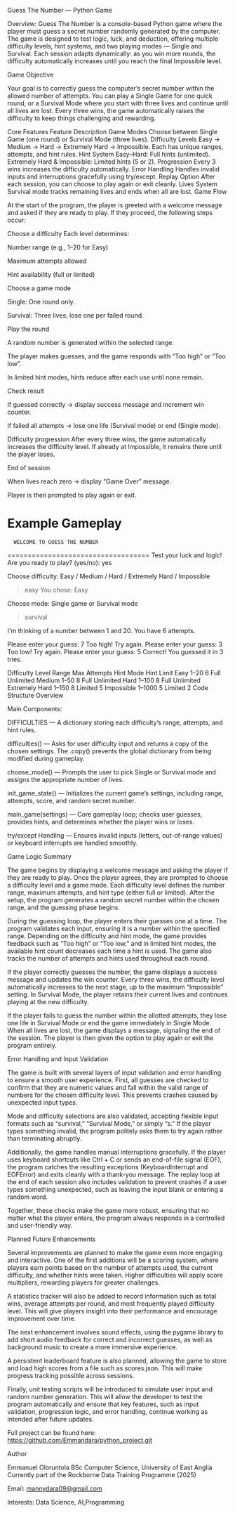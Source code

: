 Guess The Number — Python Game

Overview:
Guess The Number is a console-based Python game where the player must guess a secret number randomly generated by the computer. The game is designed to test logic, luck, and deduction, offering multiple difficulty levels, hint systems, and two playing modes — Single and Survival.
Each session adapts dynamically: as you win more rounds, the difficulty automatically increases until you reach the final Impossible level.

 Game Objective

Your goal is to correctly guess the computer’s secret number within the allowed number of attempts.
You can play a Single Game for one quick round, or a Survival Mode where you start with three lives and continue until all lives are lost.
Every three wins, the game automatically raises the difficulty to keep things challenging and rewarding.

 Core Features
Feature	Description
 Game Modes	Choose between Single Game (one round) or Survival Mode (three lives).
 Difficulty Levels	Easy → Medium → Hard → Extremely Hard → Impossible. Each has unique ranges, attempts, and hint rules.
 Hint System	Easy–Hard: Full hints (unlimited). Extremely Hard & Impossible: Limited hints (5 or 2).
 Progression	Every 3 wins increases the difficulty automatically.
 Error Handling	Handles invalid inputs and interruptions gracefully using try/except.
 Replay Option	After each session, you can choose to play again or exit cleanly.
 Lives System	Survival mode tracks remaining lives and ends when all are lost.
 Game Flow

At the start of the program, the player is greeted with a welcome message and asked if they are ready to play.
If they proceed, the following steps occur:

Choose a difficulty
Each level determines:

Number range (e.g., 1–20 for Easy)

Maximum attempts allowed

Hint availability (full or limited)

Choose a game mode

Single: One round only.

Survival: Three lives; lose one per failed round.

Play the round

A random number is generated within the selected range.

The player makes guesses, and the game responds with “Too high” or “Too low”.

In limited hint modes, hints reduce after each use until none remain.

Check result

If guessed correctly → display success message and increment win counter.

If failed all attempts → lose one life (Survival mode) or end (Single mode).

Difficulty progression
After every three wins, the game automatically increases the difficulty level.
If already at Impossible, it remains there until the player loses.

End of session

When lives reach zero → display “Game Over” message.

Player is then prompted to play again or exit.

 Example Gameplay
===================================
      WELCOME TO GUESS THE NUMBER
===================================
Test your luck and logic!
Are you ready to play? (yes/no): yes

Choose difficulty: Easy / Medium / Hard / Extremely Hard / Impossible
> easy
You chose: Easy

Choose mode: Single game or Survival mode
> survival

I'm thinking of a number between 1 and 20.
You have 6 attempts.

Please enter your guess: 7
Too high! Try again.
Please enter your guess: 3
Too low! Try again.
Please enter your guess: 5
Correct! You guessed it in 3 tries.

 Difficulty 
Level	Range	Max Attempts	Hint Mode	Hint Limit
Easy	1–20	6	Full	Unlimited
Medium	1–50	8	Full	Unlimited
Hard	1–100	8	Full	Unlimited
Extremely Hard	1–150	8	Limited	5
Impossible	1–1000	5	Limited	2
Code Structure Overview

Main Components:

DIFFICULTIES — A dictionary storing each difficulty’s range, attempts, and hint rules.

difficulties() — Asks for user difficulty input and returns a copy of the chosen settings. The .copy() prevents the global dictionary from being modified during gameplay.

choose_mode() — Prompts the user to pick Single or Survival mode and assigns the appropriate number of lives.

init_game_state() — Initializes the current game’s settings, including range, attempts, score, and random secret number.

main_game(settings) — Core gameplay loop; checks user guesses, provides hints, and determines whether the player wins or loses.

try/except Handling — Ensures invalid inputs (letters, out-of-range values) or keyboard interrupts are handled smoothly.

 Game Logic Summary

The game begins by displaying a welcome message and asking the player if they are ready to play. Once the player agrees, they are prompted to choose a difficulty level and a game mode. Each difficulty level defines the number range, maximum attempts, and hint type (either full or limited). After the setup, the program generates a random secret number within the chosen range, and the guessing phase begins.

During the guessing loop, the player enters their guesses one at a time. The program validates each input, ensuring it is a number within the specified range. Depending on the difficulty and hint mode, the game provides feedback such as “Too high” or “Too low,” and in limited hint modes, the available hint count decreases each time a hint is used. The game also tracks the number of attempts and hints used throughout each round.

If the player correctly guesses the number, the game displays a success message and updates the win counter. Every three wins, the difficulty level automatically increases to the next stage, up to the maximum “Impossible” setting. In Survival Mode, the player retains their current lives and continues playing at the new difficulty.

If the player fails to guess the number within the allotted attempts, they lose one life in Survival Mode or end the game immediately in Single Mode. When all lives are lost, the game displays a  message, signaling the end of the session. The player is then given the option to play again or exit the program entirely.

 Error Handling and Input Validation

The game is built with several layers of input validation and error handling to ensure a smooth user experience. First, all guesses are checked to confirm that they are numeric values and fall within the valid range of numbers for the chosen difficulty level. This prevents crashes caused by unexpected input types.

Mode and difficulty selections are also validated, accepting flexible input formats such as “survival,” “Survival Mode,” or simply “s.” If the player types something invalid, the program politely asks them to try again rather than terminating abruptly.

Additionally, the game handles manual interruptions gracefully. If the player uses keyboard shortcuts like Ctrl + C or sends an end-of-file signal (EOF), the program catches the resulting exceptions (KeyboardInterrupt and EOFError) and exits cleanly with a thank-you message. The replay loop at the end of each session also includes validation to prevent crashes if a user types something unexpected, such as leaving the input blank or entering a random word.

Together, these checks make the game more robust, ensuring that no matter what the player enters, the program always responds in a controlled and user-friendly way.

 Planned Future Enhancements

Several improvements are planned to make the game even more engaging and interactive. One of the first additions will be a scoring system, where players earn points based on the number of attempts used, the current difficulty, and whether hints were taken. Higher difficulties will apply score multipliers, rewarding players for greater challenges.

A statistics tracker will also be added to record information such as total wins, average attempts per round, and most frequently played difficulty level. This will give players insight into their performance and encourage improvement over time.

The next enhancement involves sound effects, using the pygame library to add short audio feedback for correct and incorrect guesses, as well as background music to create a more immersive experience.

A persistent leaderboard feature is also planned, allowing the game to store and load high scores from a file such as scores.json. This will make progress tracking possible across sessions.

Finally, unit testing scripts will be introduced to simulate user input and random number generation. This will allow the developer to test the program automatically and ensure that key features, such as input validation, progression logic, and error handling, continue working as intended after future updates.

Full project can be found here:
https://github.com/Emmandara/python_project.git

Author

Emmanuel Oloruntola
BSc Computer Science, University of East Anglia
Currently part of the Rockborne Data Training Programme (2025)

 Email: mannydara09@gmail.com

Interests: Data Science, AI,Programming